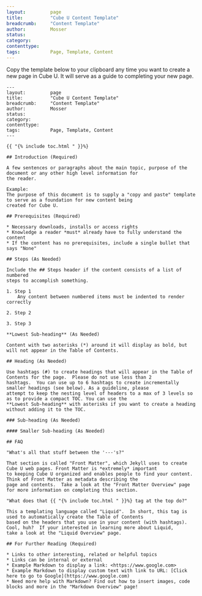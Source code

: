 ```yaml
---
layout:         page
title:          "Cube U Content Template"
breadcrumb:     "Content Template"
author:         Mosser
status:
category:
contenttype:
tags:           Page, Template, Content
---
```


Copy the template below to your clipboard any time you want to create a new page in Cube U.  It will serve as a guide to
completing your new page.

    ---
    layout:         page
    title:          "Cube U Content Template"
    breadcrumb:     "Content Template"
    author:         Mosser
    status:
    category:
    contenttype:
    tags:           Page, Template, Content
    ---

    {{ "{% include toc.html " }}%}

    ## Introduction (Required)

    A few sentences or paragraphs about the main topic, purpose of the document or any other high level information for
    the reader.

    Example:
    The purpose of this document is to supply a "copy and paste" template to serve as a foundation for new content being
    created for Cube U.

    ## Prerequisites (Required)

    * Necessary downloads, installs or access rights
    * Knowledge a reader *must* already have to fully understand the content
    * If the content has no prerequisites, include a single bullet that says "None"

    ## Steps (As Needed)

    Include the ## Steps header if the content consists of a list of numbered
    steps to accomplish something.

    1. Step 1
        Any content between numbered items must be indented to render correctly

    2. Step 2

    3. Step 3

    **Lowest Sub-heading** (As Needed)

    Content with two asterisks (*) around it will display as bold, but will not appear in the Table of Contents.

    ## Heading (As Needed)

    Use hashtags (#) to create headings that will appear in the Table of Contents for the page.  Please do not use less than 2
    hashtags.  You can use up to 6 hashtags to create incrementally smaller headings (see below). As a guideline, please
    attempt to keep the nesting level of headers to a max of 3 levels so as to provide a compact TOC. You can use the
    **Lowest Sub-heading** with asterisks if you want to create a heading without adding it to the TOC.

    ### Sub-heading (As Needed)

    #### Smaller Sub-heading (As Needed)

    ## FAQ

    "What's all that stuff between the '---'s?"

    That section is called "Front Matter", which Jekyll uses to create Cube U web pages. Front Matter is *extremely* important
    to keeping Cube U organized and enables people to find your content.  Think of Front Matter as metadata describing the
    page and contents.  Take a look at the "Front Matter Overview" page for more information on completing this section.

    "What does that {{ "{% include toc.html " }}%} tag at the top do?"

    This a templating language called "Liquid".  In short, this tag is used to automatically create the Table of Contents
    based on the headers that you use in your content (with hashtags).  Cool, huh?  If your interested in learning more about Liquid,
    take a look at the "Liquid Overview" page.

    ## For Further Reading (Required)

    * Links to other interesting, related or helpful topics
    * Links can be internal or external
    * Example Markdown to display a link: <https://www.google.com>
    * Example Markdown to display custom text with link to URL: [Click here to go to Google](https://www.google.com)
    * Need more help with Markdown? Find out how to insert images, code blocks and more in the "Markdown Overview" page!